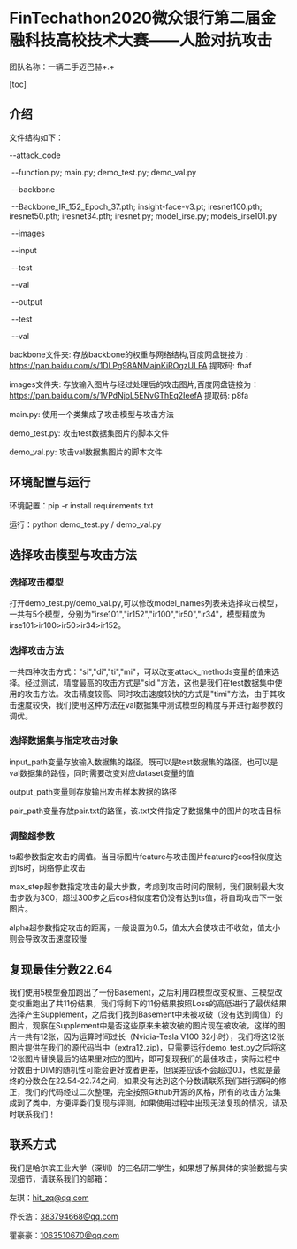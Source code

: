 # FinTechathon2020微众银行第二届金融科技高校技术大赛——人脸对抗攻击

团队名称：一辆二手迈巴赫+.+

[toc]

## 介绍

文件结构如下：

--attack_code

​		--function.py;  main.py;  demo_test.py;  demo_val.py

​		--backbone

​				--Backbone_IR_152_Epoch_37.pth;  insight-face-v3.pt;  iresnet100.pth;  iresnet50.pth;  iresnet34.pth;  iresnet.py;  model_irse.py;  models_irse101.py

​		--images

​				--input

​						--test

​						--val

​				--output	

​						--test

​						--val

backbone文件夹: 存放backbone的权重与网络结构,百度网盘链接为： https://pan.baidu.com/s/1DLPg98ANMajnKiROgzULFA 提取码: fhaf 

images文件夹: 存放输入图片与经过处理后的攻击图片,百度网盘链接为： https://pan.baidu.com/s/1VPdNjoL5ENvGThEq2IeefA 提取码: p8fa 

main.py: 使用一个类集成了攻击模型与攻击方法

demo_test.py: 攻击test数据集图片的脚本文件

demo_val.py: 攻击val数据集图片的脚本文件



## 环境配置与运行

环境配置：pip -r install requirements.txt

运行：python demo_test.py / demo_val.py



## 选择攻击模型与攻击方法

### 选择攻击模型

打开demo_test.py/demo_val.py,可以修改model_names列表来选择攻击模型，一共有5个模型，分别为"irse101","ir152","ir100","ir50","ir34"，模型精度为irse101>ir100>ir50>ir34>ir152。

### 选择攻击方法

一共四种攻击方式："si","di","ti","mi"，可以改变attack_methods变量的值来选择。经过测试，精度最高的攻击方式是"sidi"方法，这也是我们在test数据集中使用的攻击方法。攻击精度较高、同时攻击速度较快的方式是"timi"方法，由于其攻击速度较快，我们使用这种方法在val数据集中测试模型的精度与并进行超参数的调优。

### 选择数据集与指定攻击对象

input_path变量存放输入数据集的路径，既可以是test数据集的路径，也可以是val数据集的路径，同时需要改变对应dataset变量的值

output_path变量则存放输出攻击样本数据的路径

pair_path变量存放pair.txt的路径，该.txt文件指定了数据集中的图片的攻击目标

### 调整超参数

ts超参数指定攻击的阈值。当目标图片feature与攻击图片feature的cos相似度达到ts时，网络停止攻击

max_step超参数指定攻击的最大步数，考虑到攻击时间的限制，我们限制最大攻击步数为300，超过300步之后cos相似度若仍没有达到ts值，将自动攻击下一张图片。

alpha超参数指定攻击的距离，一般设置为0.5，值太大会使攻击不收敛，值太小则会导致攻击速度较慢

## 复现最佳分数22.64

我们使用5模型叠加跑出了一份Basement，之后利用四模型改变权重、三模型改变权重跑出了共11份结果，我们将剩下的11份结果按照Loss的高低进行了最优结果选择产生Supplement，之后我们找到Basement中未被攻破（没有达到阈值）的图片，观察在Supplement中是否这些原来未被攻破的图片现在被攻破，这样的图片一共有12张，因为运算时间过长（Nvidia-Tesla V100 32小时），我们将这12张图片提供在我们的源代码当中（extra12.zip)，只需要运行demo_test.py之后将这12张图片替换最后的结果里对应的图片，即可复现我们的最佳攻击，实际过程中分数由于DIM的随机性可能会更好或者更差，但误差应该不会超过0.1，也就是最终的分数会在22.54-22.74之间，如果没有达到这个分数请联系我们进行源码的修正，我们的代码经过二次整理，完全按照Github开源的风格，所有的攻击方法集成到了类中，方便评委们复现与评测，如果使用过程中出现无法复现的情况，请及时联系我们！

## 联系方式

我们是哈尔滨工业大学（深圳）的三名研二学生，如果想了解具体的实验数据与实现细节，请联系我们的邮箱：

左琪：hit_zq@qq.com

乔长浩：383794668@qq.com

瞿豪豪：1063510670@qq.com